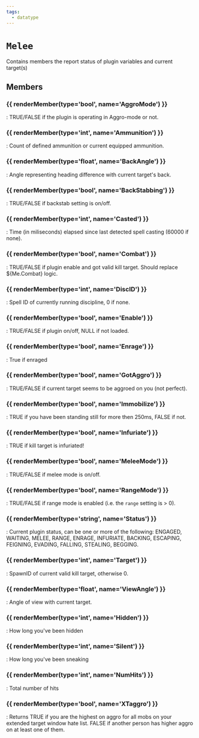 ```yaml
---
tags:
  - datatype
---
```

# `Melee`

<!--dt-desc-start-->
Contains members the report status of plugin variables and current target(s)
<!--dt-desc-end-->

## Members
<!--dt-members-start-->
### {{ renderMember(type='bool', name='AggroMode') }}

:   TRUE/FALSE if the plugin is operating in Aggro-mode or not.

### {{ renderMember(type='int', name='Ammunition') }}

:   Count of defined ammunition or current equipped ammunition.

### {{ renderMember(type='float', name='BackAngle') }}

:   Angle representing heading difference with current target's back.

### {{ renderMember(type='bool', name='BackStabbing') }}

:   TRUE/FALSE if backstab setting is on/off.

### {{ renderMember(type='int', name='Casted') }}

:   Time (in miliseconds) elapsed since last detected spell casting (60000 if none).

### {{ renderMember(type='bool', name='Combat') }}

:   TRUE/FALSE if plugin enable and got valid kill target. Should replace ${Me.Combat} logic.

### {{ renderMember(type='int', name='DiscID') }}

:   Spell ID of currently running discipline, 0 if none.

### {{ renderMember(type='bool', name='Enable') }}

:   TRUE/FALSE if plugin on/off, NULL if not loaded.

### {{ renderMember(type='bool', name='Enrage') }}

:   True if enraged

### {{ renderMember(type='bool', name='GotAggro') }}

:   TRUE/FALSE if current target seems to be aggroed on you (not perfect).

### {{ renderMember(type='bool', name='Immobilize') }}

:   TRUE if you have been standing still for more then 250ms, FALSE if not.

### {{ renderMember(type='bool', name='Infuriate') }}

:   TRUE if kill target is infuriated!

### {{ renderMember(type='bool', name='MeleeMode') }}

:   TRUE/FALSE if melee mode is on/off.

### {{ renderMember(type='bool', name='RangeMode') }}

:   TRUE/FALSE if range mode is enabled (i.e. the `range` setting is > 0).

### {{ renderMember(type='string', name='Status') }}

:   Current plugin status, can be one or more of the following: ENGAGED, WAITING, MELEE, RANGE, ENRAGE, INFURIATE, BACKING, ESCAPING, FEIGNING, EVADING, FALLING, STEALING, BEGGING.

### {{ renderMember(type='int', name='Target') }}

:   SpawnID of current valid kill target, otherwise 0.

### {{ renderMember(type='float', name='ViewAngle') }}

:   Angle of view with current target.

### {{ renderMember(type='int', name='Hidden') }}

:   How long you've been hidden

### {{ renderMember(type='int', name='Silent') }}

:   How long you've been sneaking

### {{ renderMember(type='int', name='NumHits') }}

:   Total number of hits

### {{ renderMember(type='bool', name='XTaggro') }}

:   Returns TRUE if you are the highest on aggro for all mobs on your extended target window hate list. FALSE if another person has higher aggro on at least one of them.

<!--dt-members-end-->

<!--dt-linkrefs-start-->
[bool]: ../macroquest/reference/data-types/datatype-bool.md
[float]: ../macroquest/reference/data-types/datatype-float.md
[int]: ../macroquest/reference/data-types/datatype-int.md
[string]: ../macroquest/reference/data-types/datatype-string.md
<!--dt-linkrefs-end-->
